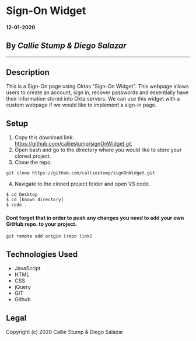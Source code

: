 # Sign-On Widget

#### **12-01-2020**

## By _Callie Stump & Diego Salazar_
---
## **Description**
This is a Sign-On page using Oktas "Sign-On Widget". This webpage allows users to create an account, sign in, recover passwords and essentially have their information stored into Okta servers. We can use this widget with a custom webpage if we would like to implement a sign-in page.

## **Setup**
1. Copy this download link: https://github.com/calliestump/signOnWidget.git
2. Open bash and go to the directory where you would like to store your cloned project.
3. Clone the repo.
```
git clone https://github.com/calliestump/signOnWidget.git
```
4. Navigate to the cloned project folder and open VS code.
```
$ cd Desktop
$ cd [known directory]
$ code .
```
#### Dont forget that in order to push any changes you need to add your own GitHub repo. to your project.
```
git remote add origin [repo link]
```
## **Technologies Used**
* JavaScript
* HTML
* CSS
* jQuery
* GIT
* Github

## Legal
Copyright (c) 2020 Callie Stump & Diego Salazar
